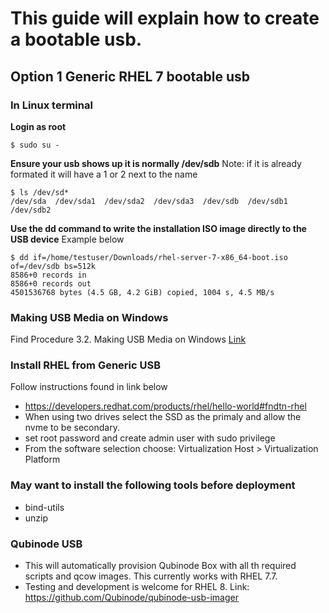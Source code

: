 # This guide will explain how to create a bootable usb.

## Option 1 Generic RHEL 7 bootable usb

### In Linux terminal
**Login as root**
```
$ sudo su -
```
**Ensure your usb shows up it is normally /dev/sdb**
Note: if it is already formated it will have a 1 or 2 next to the name
```
$ ls /dev/sd*
/dev/sda  /dev/sda1  /dev/sda2  /dev/sda3  /dev/sdb  /dev/sdb1  /dev/sdb2
```
**Use the dd command to write the installation ISO image directly to the USB device**
Example below
```
$ dd if=/home/testuser/Downloads/rhel-server-7-x86_64-boot.iso of=/dev/sdb bs=512k
8586+0 records in
8586+0 records out
4501536768 bytes (4.5 GB, 4.2 GiB) copied, 1004 s, 4.5 MB/s
```

### Making USB Media on Windows
Find Procedure 3.2. Making USB Media on Windows [Link](https://access.redhat.com/documentation/en-us/red_hat_enterprise_linux/7/html/installation_guide/sect-making-usb-media)

### Install RHEL from Generic USB
Follow instructions found in link below
* https://developers.redhat.com/products/rhel/hello-world#fndtn-rhel
* When using two drives select the SSD as the primaly and allow the nvme to be secondary.
* set root password and create admin user with sudo privilege
* From the software selection choose: Virtualization Host > Virtualization Platform

### May want to install the following tools before deployment
* bind-utils
* unzip

### Qubinode USB
* This will automatically provision Qubinode Box with all th required scripts and qcow images. This currently works with RHEL 7.7.
* Testing and development is welcome for RHEL 8.
Link: https://github.com/Qubinode/qubinode-usb-imager
